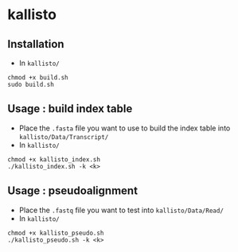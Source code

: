 # kallisto

## Installation
* In `kallisto/`
```shell
chmod +x build.sh
sudo build.sh
```

## Usage : build index table
* Place the `.fasta` file you want to use to build the index table into `kallisto/Data/Transcript/`
* In `kallisto/`
```shell
chmod +x kallisto_index.sh
./kallisto_index.sh -k <k>
```

## Usage : pseudoalignment
* Place the `.fastq` file you want to test into `kallisto/Data/Read/`
* In `kallisto/`
```shell
chmod +x kallisto_pseudo.sh
./kallisto_pseudo.sh -k <k>
```